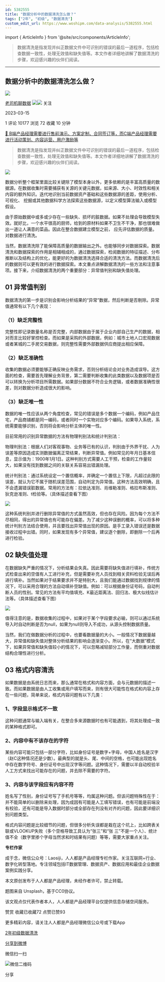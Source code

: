 ```yaml
---
id: 5382555
title: "数据分析中的数据清洗怎么做？"
tags: ["2年", "初级", "数据清洗"]
custom_edit_url: https://www.woshipm.com/data-analysis/5382555.html
---
```

import { ArticleInfo } from '@site/src/components/ArticleInfo';

<ArticleInfo
    author="老司机聊数据"
    authorLink="https://www.woshipm.com/u/927134"
    published="2023-03-15"
    views={10177}
    comments={1}
    collects={72}
/>

> 数据清洗是指发现并纠正数据文件中可识别的错误的最后一道程序，包括检查数据一致性，处理无效值和缺失值等。本文作者详细地讲解了数据清洗的步骤，欢迎感兴趣的伙伴们阅读。

---

## 数据分析中的数据清洗怎么做？

[![](https://static.woshipm.com/view/woshipm_api_def_20231129090349_1003.png?imageView2/1/w/72/h/72/q/100)](https://www.woshipm.com/u/927134)

[老司机聊数据](https://www.woshipm.com/u/927134) ![](https://static.woshipm.com/tag/1121_1@2x.png)![](https://static.woshipm.com/tag/2105_1@2x.png) 关注

2023-03-15

1 评论 10177 浏览 72 收藏 10 分钟

[🔗 B端产品经理需要进行售前演示、方案定制、合同签订等，而C端产品经理需要进行活动策划、内容运营、用户激励等](https://ke.qidianla.com/courses/bcpm)

> 数据清洗是指发现并纠正数据文件中可识别的错误的最后一道程序，包括检查数据一致性，处理无效值和缺失值等。本文作者详细地讲解了数据清洗的步骤，欢迎感兴趣的伙伴们阅读。

![](https://image.woshipm.com/wp-files/2023/03/4hDHqkb5LyORrHRW1uD3.jpg)

数据分析整个框架里面比较关键除了模型本身以外，更多依赖的是丰富高质量的数据源。在数据收集时需要捕获有关源的关键元数据，如来源、大小、时效性和相关内容的额外知识。迭代地识别当前数据资产基础和这些数据源的差距，使用分析、可视化、 挖掘或其他数据科学方法探索这些数据源，以定义模型算法输入或模型假设。

由于原始数据中或多或少存在一些缺失、损坏的脏数据。如果不处理会导致模型失效。就好比，一个水平很高的厨师，给到的原材料如果不卫生不干净，那也很难做出一道让人满意的菜品。因此在整合数据建立模型之前， 应先评估数据的质量。对数据进行清洗。

当然，数据清洗除了能保障高质量的数据输出之外。也能够同步对数据探索。数据清洗和数据探索的作用是相辅相成的，通过数据探索，检阅数据的特征描述、分布推断以及结构上的优化，能更好的为数据清洗选择合适的清洗方法。而数据清洗后的数据则可以更有效的进行数据探索。本文重点讲解数据清洗的一些方法和注意事项。接下来，介绍数据清洗的两个重要部分：异常值判别和缺失值处理。

## 01 异常值判别

数据清洗的第一步是识别会影响分析结果的“异常”数据，然后判断是否剔除。异常值通常有以下几个表现：

### （1）缺乏完整性

完整性即记录数量名称是否完整，内部数据由于属于企业内部自己生产的数据，相对而言比较好掌控检查。而如果是采购的外部数据，例如：城市土地人口宏观数据或者某城的二手房交易数据，则完整性需要外部数据供应商提出相应保障。

### （2）缺乏准确性

收集的数据必须要能够正确反映业务需求，否则分析结论会对业务造成误导。这方面的检查，需要首先理解业务背景，第二需要判断收集的此类数据以及数据项是否可以转换为分析项目所需数据。如果部分数据不符合业务逻辑，或者数据准确性很差，则对数据分析造成很大的影响。

### （3）缺乏唯一性

数据的唯一性应该从两个角度检查，常见的错误是多个数据一个编码，例如产品住宅，产品商铺都是同一编码，或者同时一个实物对应多个编码。如果导入系统，系统需要能够识别，否则将会影响分析主体的唯一性。

目前常用的识别异常数据的方法有物理判别法和统计判别法：

物理判别法：根据人们对客观事物、业务等已有的认识，判别由于外界干扰、人为误差等原因造成实测数据偏离正常结果，判断异常值。例如常见的年月日基本信息，显示值为：1900年1月1日。这种判别方式需要人工干预，检查的工作量较大，如果没有找到数据之间的关联关系容易出错漏处理。

统计判别法：通过系统设定一个置信概率，并确定一个置信上下限，凡超过此限的误差，就认为它不属于随机误差范围，自动判定为异常值。这种方法高效明确，且不会遗漏错误脏数据。常用的方法有：拉依达准则、肖维勒准则、格拉布斯准则、狄克逊准则、t检验等。（具体描述查看下图）

![](https://image.woshipm.com/wp-files/2022/06/Ackmpb6fTzciIkLfJNzH.png)

这种系统判别并进行删除异常值的方式虽然高效，但也存在风险。因为每个方法不尽相同，得出的异常值也有可能存在偏差。为了减少这种误删的概率，可以将多种统计判别方法结合使用，并且要找出异常值出现的原因。是手工录入错误还是数据接收过程中出错。同时，如果发现有多个异常值，建议逐个删除，即删除一个后再进行检验。

## 02 缺失值处理

在数据缺失严重的情况下，分析结果会失真。因此需要将缺失值进行填补，传统方式检查出来的空值有人工进行补充，但是需要补充人员找到相关资料检验无误后再进行填补。当然如果对于结果要求并不是特别大，且我们能通过数据找到规律的情况下，可以采用合理的方法自动填补空缺值。例如：可以根据身份证号码，自动判断人员的性别。常见的方法有平均值填充、K最近距离法、回归法、极大似线估计法等。（具体描述查看下图）

![](https://image.woshipm.com/wp-files/2022/06/Bf1IreghRgkV3sTUcynY.png)

值得注意的是，数据收集的过程中，如果对于某个字段要求必输，则可以通过系统导入时自动判断是否为null，如果为null则导入不成功，从源头控制数据质量。

当然，我们在做数据分析的过程中，也要看数据量的大小。一般情况下数据量越大，异常值和缺失值对整体分析结果的影响会逐渐变小。所以，在“大数据”模式下，如果异常值和缺失值较小的情况下，可以忽略减轻部分工作量，而侧重对数据结构合理性进行分析。

## 03 格式内容清洗

如果数据是由系统日志而来，那么通常在格式和内容方面，会与元数据的描述一致。而如果数据是由人工收集或用户填写而来，则有很大可能性在格式和内容上存在一些问题，简单来说，格式内容问题有以下几类：

### 1、字段显示格式不一致

这种问题通常与输入端有关，在整合多来源数据时也有可能遇到，将其处理成一致的某种格式即可。

### 2、内容中有不该存在的字符

某些内容可能只包括一部分字符，比如身份证号是数字+字母，中国人姓名是汉字（赵C这种情况还是少数）。最典型的就是头、尾、中间的空格，也可能出现姓名中存在数字符号、身份证号中出现汉字等问题。这种情况下，需要以半自动校验半人工方式来找出可能存在的问题，并去除不需要的字符。

### 3、内容与该字段应有内容不符

姓名写了性别，身份证号写了手机号等等，均属这种问题。但该问题特殊性在于：并不能简单的以删除来处理，因为成因有可能是人工填写错误，也有可能是前端没有校验，还有可能是导入数据时部分或全部存在列没有对齐的问题，因此要详细识别问题类型。

格式内容问题是比较细节的问题，但很多分析失误都是栽在这个坑上，比如跨表关联或VLOOKUP失败（多个空格导致工具认为“张三”和“张 三”不是一个人）、统计值不全（数字里掺个字母当然求和时结果有问题）等等，需要大家重点关注。

**专栏作家**

成于念，微信公众号：Laosiji，人人都是产品经理专栏作家。关注互联网+行业、数字化转型落地。专注领域包括IT数据管理、数据资产、数据应用和最佳企业数据案例实践分享。

本文原创发布于人人都是产品经理，未经作者许可，禁止转载。

题图来自 Unsplash，基于CC0协议。

该文观点仅代表作者本人，人人都是产品经理平台仅提供信息存储空间服务。

赞赏 收藏已收藏72 点赞已赞93

更多精彩内容，请关注人人都是产品经理微信公众号或下载App

[2年](https://www.woshipm.com/tag/2%e5%b9%b4)[初级](https://www.woshipm.com/tag/%e5%88%9d%e7%ba%a7)[数据清洗](https://www.woshipm.com/tag/%e6%95%b0%e6%8d%ae%e6%b8%85%e6%b4%97)

[分享到微博](https://service.weibo.com/share/share.php?appkey=2775287854&title=数据分析中的数据清洗怎么做？&url=https://www.woshipm.com/data-analysis/5382555.html&pic=https://image.woshipm.com/wp-files/2023/03/4hDHqkb5LyORrHRW1uD3.jpg)

微信扫一扫

![微信二维码](https://api.pwmqr.com/qrcode/create/?url=https://www.woshipm.com/data-analysis/5382555.html)

分享